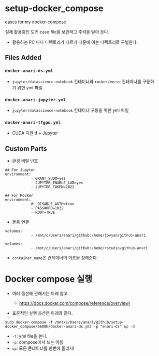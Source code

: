 # setup-docker_compose
cases for my docker-compose 

실제 활용중인 도커 case file을 보관하고 주석을 달아 둔다. 

- 활용하는 PC 마다 디렉토리가 다르기 때문에 이는 디렉토리로 구별한다. 

## Files Added 

### `docker-anari-ds.yml`

- `jupyter/datascience-notebook` 컨테이너와 `rocker/verse` 컨테이너를 구동하기 위한 yml 파일 

### `docker-anari-jupyter.yml`

- `jupyter/datascience-notebook` 컨테이너 구동을 위한 yml 파일 

### `docker-anari-tfgpu.yml`

- CUDA 지원 tf + Jupyter 

## Custom Parts 

- 환경 비밀 번호 

```shell
## For Jupyter 
environment:
            - GRANT_SUDO=yes 
            - JUPYTER_ENABLE_LAB=yes
            - JUPYTER_TOKEN=1022
```

```shell
## For Rocker 
environment: 
            #- DISABLE_AUTH=true
            - PASSWORD=1022
            - ROOT=TRUE 
```

- 볼륨 연결 

```shell
volumes: 
            - /mnt/c/Users/anari/github:/home/jovyan/github-anari
```

```shell
volumes: 
            - /mnt/c/Users/anari/github:/home/rstudio/github-anari
```

- `container_name`은 컨테이너의 이름을 정해준다. 

# Docker compose 실행 

- 여러 옵션에 관해서는 아래 참고 
  - https://docs.docker.com/compose/reference/overview/
  
- 표준적인 실행 옵션은 아래와 같다. 

```shell
sudo docker-compose -f /mnt/c/Users/anari/github/setup-docker_compose/5600h/docker-anari-ds.yml -p "anari-ds" up -d
```
 - `-f`: yml file을 쓴다. 
 - `-p`: compose에서 쓰는 이름 
 - `up`: 모든 콘테이너를 한번에 올리자! 
